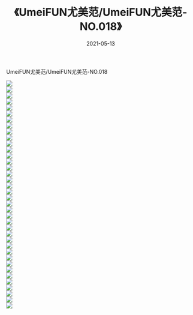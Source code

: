 ﻿---
layout: post
title:  《UmeiFUN尤美范/UmeiFUN尤美范-NO.018》
date:   2021-05-13
img: http://pic.660000.xyz/1:/网络美图/2021/UmeiFUN尤美范/UmeiFUN尤美范-NO.018/000.jpg
categories: [美女, 清纯, 唯美]
---

UmeiFUN尤美范/UmeiFUN尤美范-NO.018

 ![](http://pic.660000.xyz/1:/网络美图/2021/UmeiFUN尤美范/UmeiFUN尤美范-NO.018/001.jpg) <br>![](http://pic.660000.xyz/1:/网络美图/2021/UmeiFUN尤美范/UmeiFUN尤美范-NO.018/002.jpg) <br>![](http://pic.660000.xyz/1:/网络美图/2021/UmeiFUN尤美范/UmeiFUN尤美范-NO.018/003.jpg) <br>![](http://pic.660000.xyz/1:/网络美图/2021/UmeiFUN尤美范/UmeiFUN尤美范-NO.018/004.jpg) <br>![](http://pic.660000.xyz/1:/网络美图/2021/UmeiFUN尤美范/UmeiFUN尤美范-NO.018/005.jpg) <br>![](http://pic.660000.xyz/1:/网络美图/2021/UmeiFUN尤美范/UmeiFUN尤美范-NO.018/006.jpg) <br>![](http://pic.660000.xyz/1:/网络美图/2021/UmeiFUN尤美范/UmeiFUN尤美范-NO.018/007.jpg) <br>![](http://pic.660000.xyz/1:/网络美图/2021/UmeiFUN尤美范/UmeiFUN尤美范-NO.018/008.jpg) <br>![](http://pic.660000.xyz/1:/网络美图/2021/UmeiFUN尤美范/UmeiFUN尤美范-NO.018/009.jpg) <br>![](http://pic.660000.xyz/1:/网络美图/2021/UmeiFUN尤美范/UmeiFUN尤美范-NO.018/010.jpg) <br>![](http://pic.660000.xyz/1:/网络美图/2021/UmeiFUN尤美范/UmeiFUN尤美范-NO.018/011.jpg) <br>![](http://pic.660000.xyz/1:/网络美图/2021/UmeiFUN尤美范/UmeiFUN尤美范-NO.018/012.jpg) <br>![](http://pic.660000.xyz/1:/网络美图/2021/UmeiFUN尤美范/UmeiFUN尤美范-NO.018/013.jpg) <br>![](http://pic.660000.xyz/1:/网络美图/2021/UmeiFUN尤美范/UmeiFUN尤美范-NO.018/014.jpg) <br>![](http://pic.660000.xyz/1:/网络美图/2021/UmeiFUN尤美范/UmeiFUN尤美范-NO.018/015.jpg) <br>![](http://pic.660000.xyz/1:/网络美图/2021/UmeiFUN尤美范/UmeiFUN尤美范-NO.018/016.jpg) <br>![](http://pic.660000.xyz/1:/网络美图/2021/UmeiFUN尤美范/UmeiFUN尤美范-NO.018/017.jpg) <br>![](http://pic.660000.xyz/1:/网络美图/2021/UmeiFUN尤美范/UmeiFUN尤美范-NO.018/018.jpg) <br>![](http://pic.660000.xyz/1:/网络美图/2021/UmeiFUN尤美范/UmeiFUN尤美范-NO.018/019.jpg) <br>![](http://pic.660000.xyz/1:/网络美图/2021/UmeiFUN尤美范/UmeiFUN尤美范-NO.018/020.jpg) <br>![](http://pic.660000.xyz/1:/网络美图/2021/UmeiFUN尤美范/UmeiFUN尤美范-NO.018/021.jpg) <br>![](http://pic.660000.xyz/1:/网络美图/2021/UmeiFUN尤美范/UmeiFUN尤美范-NO.018/022.jpg) <br>![](http://pic.660000.xyz/1:/网络美图/2021/UmeiFUN尤美范/UmeiFUN尤美范-NO.018/023.jpg) <br>![](http://pic.660000.xyz/1:/网络美图/2021/UmeiFUN尤美范/UmeiFUN尤美范-NO.018/024.jpg) <br>![](http://pic.660000.xyz/1:/网络美图/2021/UmeiFUN尤美范/UmeiFUN尤美范-NO.018/025.jpg) <br>![](http://pic.660000.xyz/1:/网络美图/2021/UmeiFUN尤美范/UmeiFUN尤美范-NO.018/026.jpg) <br>![](http://pic.660000.xyz/1:/网络美图/2021/UmeiFUN尤美范/UmeiFUN尤美范-NO.018/027.jpg) <br>![](http://pic.660000.xyz/1:/网络美图/2021/UmeiFUN尤美范/UmeiFUN尤美范-NO.018/028.jpg) <br>![](http://pic.660000.xyz/1:/网络美图/2021/UmeiFUN尤美范/UmeiFUN尤美范-NO.018/029.jpg) <br>![](http://pic.660000.xyz/1:/网络美图/2021/UmeiFUN尤美范/UmeiFUN尤美范-NO.018/030.jpg) <br>![](http://pic.660000.xyz/1:/网络美图/2021/UmeiFUN尤美范/UmeiFUN尤美范-NO.018/031.jpg) <br>![](http://pic.660000.xyz/1:/网络美图/2021/UmeiFUN尤美范/UmeiFUN尤美范-NO.018/032.jpg) <br>![](http://pic.660000.xyz/1:/网络美图/2021/UmeiFUN尤美范/UmeiFUN尤美范-NO.018/033.jpg) <br>![](http://pic.660000.xyz/1:/网络美图/2021/UmeiFUN尤美范/UmeiFUN尤美范-NO.018/034.jpg) <br>![](http://pic.660000.xyz/1:/网络美图/2021/UmeiFUN尤美范/UmeiFUN尤美范-NO.018/035.jpg) <br>![](http://pic.660000.xyz/1:/网络美图/2021/UmeiFUN尤美范/UmeiFUN尤美范-NO.018/036.jpg) <br>![](http://pic.660000.xyz/1:/网络美图/2021/UmeiFUN尤美范/UmeiFUN尤美范-NO.018/037.gif) <br>![](http://pic.660000.xyz/1:/网络美图/2021/UmeiFUN尤美范/UmeiFUN尤美范-NO.018/038.jpg) <br>